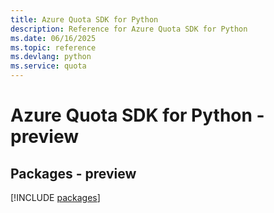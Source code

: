 ```yaml
---
title: Azure Quota SDK for Python
description: Reference for Azure Quota SDK for Python
ms.date: 06/16/2025
ms.topic: reference
ms.devlang: python
ms.service: quota
---
```

# Azure Quota SDK for Python - preview
## Packages - preview
[!INCLUDE [packages](quota-index.md)]
